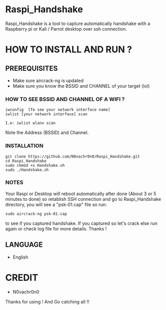 # Raspi_Handshake

Raspi_Handshake is a tool to capture automatically handshake with a Raspberry pi or Kali / Parrot desktop over ssh connection.


# HOW TO INSTALL AND RUN ?


## PREREQUISITES 

* Make sure aircrack-ng is updated
* Make sure you know the BSSID and CHANNEL of your target (lol)

### HOW TO SEE BSSID AND CHANNEL OF A WIFI ?

```
iwconfig  [To see your network interface name]
iwlist [your network interface] scan

I.e: iwlist wlanx scan
```
Note the Address (BSSID) and Channel.

### INSTALLATION

```
git clone https://github.com/N0vachr0n0/Raspi_Handshake.git
cd Raspi_Handshake
sudo chmod +x Handshake.sh
sudo ./Handshake.sh
```

### NOTES

Your Raspi or Desktop will reboot automatically  after done (About 3 or 5 minutes to done) so retablish SSH connection and go to Raspi_Handshake directory, you will see a "psk-01.cap" file so run:
```
sudo aircrack-ng psk-01.cap
```
to see if you captured handshake. If you captured so let's crack else run again or check log file for more details.
Thanks !


## LANGUAGE

* English

# CREDIT

* N0vachr0n0

Thanks for using !
And
Go catching all !!
